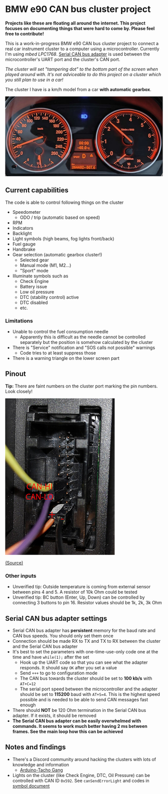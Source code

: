 # BMW e90 CAN bus cluster project

__Projects like these are floating all around the internet. This project focuses on documenting things that were hard to come by. Please feel free to contribute!__

This is a work-in-progress BMW e90 CAN bus cluster project to connect a real car instrument cluster to a computer using a microcontroller. Currently I'm using _mbed LPC1768_. [Serial CAN bus adapter](https://docs.longan-labs.cc/1030001/) is used between the microcontroller's UART port and the cluster's CAN port.

_The cluster will set "tampering dot" to the bottom part of the screen when played around with. It's not adviceable to do this project on a cluster which you still plan to use in a car!_

The cluster I have is a km/h model from a car __with automatic gearbox__.

![Highlight image](./media/highlight.jpg)

## Current capabilities

The code is able to control following things on the cluster

- Speedometer
    - ODO / trip (automatic based on speed)
- RPM
- Indicators
- Backlight
- Light symbols (high beams, fog lights front/back)
- Fuel gauge
- Handbrake
- Gear selection (automatic gearbox cluster!)
    - Selected gear
    - Manual mode (M1, M2...)
    - "Sport" mode
- Illuminate symbols such as
    -  Check Engine
    -  Battery issue
    -  Low oil pressure
    -  DTC (stability control) active
    -  DTC disabled
    -  etc.

### Limitations

- Unable to control the fuel consumption needle
    - Apparently this is difficult as the needle cannot be controlled separately but the position is somehow calculated by the cluster
- There is "Service" notification and "SOS calls not possible" warnings
    - Code tries to at least suppress those
- There is a warning triangle on the lower screen part

## Pinout

__Tip:__ There are faint numbers on the cluster port marking the pin numbers. Look closely!

![Pinout](./external/pinout.jpeg)

[(Source)](https://forum.arduino.cc/t/controlling-bmw-e90-instrument-cluster/670728)

### Other inputs

- Unverified tip: Outside temperature is coming from external sensor between pins 4 and 5. A resistor of 10k Ohm could be tested
- Unverified tip: BC button (Enter, Up, Down) can be controlled by connecting 3 buttons to pin 16. Resistor values should be 1k, 2k, 3k Ohm

## Serial CAN bus adapter settings

- Serial CAN bus adapter has **persistent** memory for the baud rate and CAN bus speeds. You should only set them once
- Connection should be made RX to TX and TX to RX between the cluster and the Serial CAN bus adapter
- It's best to set the parameters with one-time-use-only code one at the time and have `while(1);` after the set
    - Hook up the UART code so that you can see what the adapter responds. It should say `OK` after you set a value
    - Send `+++` to go to configuration mode
    - The CAN bus towards the cluster should be set to __100 kb/s__ with `AT+C=12`
    - The serial port speed between the microcontroller and the adapter should be set to __115200__ baud with `AT+S=4`. This is the highest speed possible and is needed to be able to send CAN messages fast enough
- There should __NOT__ be 120 Ohm termination in the Serial CAN bus adapter. If it exists, it should be removed
- __The Serial CAN bus adapter can be easily overwhelmed with commands. It seems to work much better having 2 ms between frames. See the main loop how this can be achieved__

## Notes and findings

- There's a Discord community around hacking the clusters with lots of knowledge and information
    - [Arduino-Tacho Gang](https://discord.gg/UQFsS9D6kq)
- Lights on the cluster (like Check Engine, DTC, Oil Pressure) can be controlled with CAN ID `0x592`. See `canSendErrorLight` and codes in [symbol document](./external/E92%20checkcontrol%20symbols.pdf)
